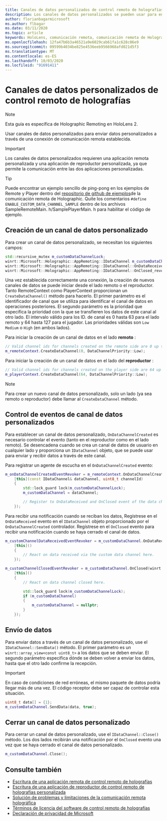 ```yaml
---
title: Canales de datos personalizados de control remoto de holografías
description: Los canales de datos personalizados se pueden usar para enviar datos de usuario a través de la conexión de Holographic Remoting ya establecida.
author: florianbagarmicrosoft
ms.author: flbagar
ms.date: 03/11/2020
ms.topic: article
keywords: HoloLens, comunicación remota, comunicación remota de Holographic
ms.openlocfilehash: 12fa47b6b3a46521a9e6029cab61fa1c628c06e9
ms.sourcegitcommit: 09599b4034be825e4536eeb9566968afd021d5f3
ms.translationtype: MT
ms.contentlocale: es-ES
ms.lasthandoff: 10/03/2020
ms.locfileid: "91691411"
---
```

# <a name="custom-holographic-remoting-data-channels"></a>Canales de datos personalizados de control remoto de holografías

>[!NOTE]
>Esta guía es específica de Holographic Remoting en HoloLens 2.

Usar canales de datos personalizados para enviar datos personalizados a través de una conexión de comunicación remota establecida.

>[!IMPORTANT]
>Los canales de datos personalizados requieren una aplicación remota personalizada y una aplicación de reproductor personalizada, ya que permite la comunicación entre las dos aplicaciones personalizadas.

>[!TIP]
>Puede encontrar un ejemplo sencillo de ping-pong en los ejemplos de Remote y Player dentro del [repositorio de github de ejemplos](https://github.com/microsoft/MixedReality-HolographicRemoting-Samples)de la comunicación remota de Holographic. Quite los comentarios ```#define ENABLE_CUSTOM_DATA_CHANNEL_SAMPLE``` dentro de los archivos SampleRemoteMain. h/SamplePlayerMain. h para habilitar el código de ejemplo.


## <a name="create-a-custom-data-channel"></a>Creación de un canal de datos personalizado


Para crear un canal de datos personalizado, se necesitan los siguientes campos:
```cpp
std::recursive_mutex m_customDataChannelLock;
winrt::Microsoft::Holographic::AppRemoting::IDataChannel m_customDataChannel = nullptr;
winrt::Microsoft::Holographic::AppRemoting::IDataChannel::OnDataReceived_revoker m_customChannelDataReceivedEventRevoker;
winrt::Microsoft::Holographic::AppRemoting::IDataChannel::OnClosed_revoker m_customChannelClosedEventRevoker;
```

Una vez establecida correctamente una conexión, la creación de nuevos canales de datos se puede iniciar desde el lado remoto o el reproductor. Tanto RemoteContext como PlayerContext proporcionan un ```CreateDataChannel()``` método para hacerlo. El primer parámetro es el identificador de canal que se utiliza para identificar el canal de datos en operaciones posteriores. El segundo parámetro es la prioridad que especifica la prioridad con la que se transfieren los datos de este canal al otro lado. El intervalo válido para los ID. de canal es 0 hasta 63 para el lado remoto y 64 hasta 127 para el jugador. Las prioridades válidas son ```Low``` ```Medium``` o ```High``` (en ambos lados).

Para iniciar la creación de un canal de datos en el lado **remoto** :
```cpp
// Valid channel ids for channels created on the remote side are 0 up to and including 63
m_remoteContext.CreateDataChannel(0, DataChannelPriority::Low);
```

Para iniciar la creación de un canal de datos en el lado del **reproductor** :
```cpp
// Valid channel ids for channels created on the player side are 64 up to and including 127
m_playerContext.CreateDataChannel(64, DataChannelPriority::Low);
```

>[!NOTE]
>Para crear un nuevo canal de datos personalizado, solo un lado (ya sea remoto o reproductor) debe llamar al ```CreateDataChannel``` método.

## <a name="handling-custom-data-channel-events"></a>Control de eventos de canal de datos personalizados

Para establecer un canal de datos personalizado, ```OnDataChannelCreated``` es necesario controlar el evento (tanto en el reproductor como en el lado remoto). Se desencadena cuando se crea un canal de datos de usuario en cualquier lado y proporciona un ```IDataChannel``` objeto, que se puede usar para enviar y recibir datos a través de este canal.

Para registrar un agente de escucha en el ```OnDataChannelCreated``` evento:
```cpp
m_onDataChannelCreatedEventRevoker = m_remoteContext.OnDataChannelCreated(winrt::auto_revoke,
    [this](const IDataChannel& dataChannel, uint8_t channelId)
    {
        std::lock_guard lock(m_customDataChannelLock);
        m_customDataChannel = dataChannel;

        // Register to OnDataReceived and OnClosed event of the data channel here, see below...
    });
```

Para recibir una notificación cuando se reciban los datos, Regístrese en el ```OnDataReceived``` evento en el ```IDataChannel``` objeto proporcionado por el ```OnDataChannelCreated``` controlador. Regístrese en el ```OnClosed``` evento para recibir una notificación cuando se haya cerrado el canal de datos.

```cpp
m_customChannelDataReceivedEventRevoker = m_customDataChannel.OnDataReceived(winrt::auto_revoke, 
    [this]()
    {
        // React on data received via the custom data channel here.
    });

m_customChannelClosedEventRevoker = m_customDataChannel.OnClosed(winrt::auto_revoke,
    [this]()
    {
        // React on data channel closed here.

        std::lock_guard lock(m_customDataChannelLock);
        if (m_customDataChannel)
        {
            m_customDataChannel = nullptr;
        }
    });
```

## <a name="sending-data"></a>Envío de datos

Para enviar datos a través de un canal de datos personalizado, use el ```IDataChannel::SendData()``` método. El primer parámetro es un ```winrt::array_view<const uint8_t>``` a los datos que se deben enviar. El segundo parámetro especifica dónde se deben volver a enviar los datos, hasta que el otro lado confirme la recepción. 

>[!IMPORTANT]
>En caso de condiciones de red erróneas, el mismo paquete de datos podría llegar más de una vez. El código receptor debe ser capaz de controlar esta situación.

```cpp
uint8_t data[] = {1};
m_customDataChannel.SendData(data, true);
```

## <a name="closing-a-custom-data-channel"></a>Cerrar un canal de datos personalizado

Para cerrar un canal de datos personalizado, use el ```IDataChannel::Close()``` método. Los dos lados recibirán una notificación por el ```OnClosed``` evento una vez que se haya cerrado el canal de datos personalizado.

```cpp
m_customDataChannel.Close();
```

## <a name="see-also"></a>Consulte también
* [Escritura de una aplicación remota de control remoto de holografías](holographic-remoting-create-host.md)
* [Escritura de una aplicación de reproductor de control remoto de holografías personalizada](holographic-remoting-create-player.md)
* [Solución de problemas y limitaciones de la comunicación remota holográfica](holographic-remoting-troubleshooting.md)
* [Términos de licencia del software de control remoto de holografías](https://docs.microsoft.com//legal/mixed-reality/microsoft-holographic-remoting-software-license-terms)
* [Declaración de privacidad de Microsoft](https://go.microsoft.com/fwlink/?LinkId=521839)
